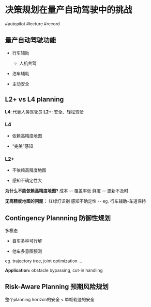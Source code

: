 # 决策规划在量产自动驾驶中的挑战

#autopilot #lecture #record

## 量产自动驾驶功能

-   行车辅助
    
    -   人机共驾
        
-   泊车辅助
    
-   主动安全
    

## L2+ vs L4 planning

**L4**: 代替人类驾驶员 **L2+**: 安全、轻松驾驶

### L4

-   依赖高精度地图
    
-   “完美”感知
    

### L2+

-   不依赖高精度地图
    
-   感知不确定性大
    

**为什么不能依赖高精度地图?** 成本 -- 覆盖率低 鲜度 -- 更新不及时

**无高精度地图的问题：** 红绿灯识别 感知不确定性 -- eg. 行车辅助-车道保持

## Contingency Plannning 防御性规划

多模态

-   自车多种可行解
    
-   他车多意图预测
    

eg. trajectory tree, joint optimization ...

**Application:** obstacle bypassing, cut-in handling

## Risk-Aware Planning 预期风险规划

整个planning horizon的安全 < 单帧轨迹的安全
